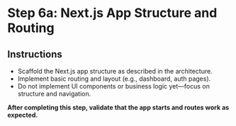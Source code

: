 # Step 6a: Next.js App Structure and Routing

## Instructions

- Scaffold the Next.js app structure as described in the architecture.
- Implement basic routing and layout (e.g., dashboard, auth pages).
- Do not implement UI components or business logic yet—focus on structure and navigation.

**After completing this step, validate that the app starts and routes work as expected.**
